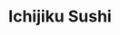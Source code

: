 ---
layout: place
title: Ichijiku Sushi
permalink: /california/los-angeles/ichijiku-sushi.html
stateAbbr: CA
stateName: California
cityName: Los Angeles
seo:
  type: restaurant
  links: http://www.ichijikusushi.com/
place_id: ChIJITUyY_vFwoARlZsDgNS-TzY
photos:
  - name: >-
      places/ChIJITUyY_vFwoARlZsDgNS-TzY/photos/AeeoHcJ3r23X-UCzgE_rVPzCTrzfgJ4Fix1bxVb6kfeOjm3B76Osc9us-PGbit_Mv_lGkto_dG6gGrdBrtZqrS71kCQxhxPzaZzlRAo_4pbUB2r0LSkf9JlRIEHglWmWoI8HIze2HupVt0Cdne18JQyENr7a0dDqNlXaktRkRX90f7yJwbJq6vIUfs7yn51Rh3T1ml6DqIrtMuUuyViPpQLEyci2XLQhFsPTRu832PSs1agRtiHFalnF-4QjpiCPKDD4bOcM1c_p_NWtF6ghbDwq5VXu0s8hma7X-4cvOuuhlSgLst-7lU4a-k9zmljtsCGFzhNrHlpC80GOq14TJVTgfGvaWegLZc9g2jBDmKKfxPfDbcFEJ3lFEmcFZHBvPR5JFF2xG7DNMWxDRECcf1NqomCzfjJ14xAnlq9Oq7_Ud4BDz6M
    widthPx: 3024
    heightPx: 4032
    authorAttributions:
      - displayName: gil canales
        uri: https://maps.google.com/maps/contrib/111361705555681348852
        photoUri: >-
          https://lh3.googleusercontent.com/a-/ALV-UjUFReCnEmM79IWC40xwZim3BE50lvAjicR-HX0Z448DVf-luxU=s100-p-k-no-mo
    flagContentUri: >-
      https://www.google.com/local/imagery/report/?cb_client=maps_api_places.places_api&image_key=!1e10!2sCIHM0ogKEICAgIDqj42StAE&hl=en-US
    googleMapsUri: >-
      https://www.google.com/maps/place//data=!3m4!1e2!3m2!1sCIHM0ogKEICAgIDqj42StAE!2e10!4m2!3m1!1s0x80c2c5fb63323521:0x364fbed480039b95
  - name: >-
      places/ChIJITUyY_vFwoARlZsDgNS-TzY/photos/AeeoHcLmB_D7ZqzE_BIlaXONexj5oMaD3LOrbBblyGA2YuCXpuGKn8WqtZWKw-zs54jO6sQpvZn-I0_5_BHblm7svQ4JhpIhiMIXx0Cip8tULZ_yEBXXQN23pJQdAYgKIgaBrpEbmpqrVL5TmYPuqI4xt-tr8zO7CHD1WHyDUrkTiZPVIlwdj0m9XTEqoUzbwmbOmu5PcdA-FJlnAmHZmouwzhhSz07buSDiBcA7PbrOZZ5UTc6d2XkgQzieZvWj0boE8APnOu-rSGTRnx5777sQ7wZBzLCLsp-pfM1l_lokNOxm0mdQ8Yv8RbQeaoaxwTKOFzugeHvG4_GjaarxIBkltIHj-nRHli6LhTfGrM67DVygkddzguYQ_XFmq43jNG4eqFAeWkbov3_9Ng0lnct8q0kRHK_qrxS4R8jmAF6WI5F6BA
    widthPx: 3024
    heightPx: 4032
    authorAttributions:
      - displayName: Felix Martinez
        uri: https://maps.google.com/maps/contrib/111174235428649097189
        photoUri: >-
          https://lh3.googleusercontent.com/a-/ALV-UjVRfT53EIz1Ahl86X1HJhl3Lsf6kshBM8QgWbSzVJbG1GU5hU9QmA=s100-p-k-no-mo
    flagContentUri: >-
      https://www.google.com/local/imagery/report/?cb_client=maps_api_places.places_api&image_key=!1e10!2sCIHM0ogKEICAgMDAsqP3Rw&hl=en-US
    googleMapsUri: >-
      https://www.google.com/maps/place//data=!3m4!1e2!3m2!1sCIHM0ogKEICAgMDAsqP3Rw!2e10!4m2!3m1!1s0x80c2c5fb63323521:0x364fbed480039b95
  - name: >-
      places/ChIJITUyY_vFwoARlZsDgNS-TzY/photos/AeeoHcIEQGY1xLJDhbn4sOpwzU0_OcH7-DdWrLya5TPSXo85hPByfmBqLjaoE6qilsIk6VbKHiLQ_-EgNRCPkTsm16O3-ffEyotdHt50yv-jM2hrvDx-5pcyitctVkiE5ZtAec4Jnmo4ieM4Vm5rNtd8_r2M5TxffqDkGscrxzXRUFO-LmH_w6AzkmhThwFsweODZcxAsiLlk8bqL9kTjOTXR7n_yz14AF5lQI5lgsF2ykCZHa7EaBn6ozubN5o-KCKd9mHMaVsonLUXBSNcww8d531CtVTxpdCgdecyXEdVnZ4IgpD92-0iA8M4N6lhTg_w1_mk8FC4wOVZcOEahPnqVWC0NKmVj3sebETvk-qMscvqH04DqHSLZrzKTcnsV26RRtXIvMDDsy3Vl7wbKsbi-H4tdXYxhWCYZaAqdzqnPNUFphfc
    widthPx: 4080
    heightPx: 3072
    authorAttributions:
      - displayName: samantha
        uri: https://maps.google.com/maps/contrib/106649868087096671602
        photoUri: >-
          https://lh3.googleusercontent.com/a-/ALV-UjVxx_QnXp8Pz7RUG8VqNsNrTDgyk3m85aottRmw73XGCNBOhAI7ug=s100-p-k-no-mo
    flagContentUri: >-
      https://www.google.com/local/imagery/report/?cb_client=maps_api_places.places_api&image_key=!1e10!2sCIHM0ogKEICAgIDxvrDKkgE&hl=en-US
    googleMapsUri: >-
      https://www.google.com/maps/place//data=!3m4!1e2!3m2!1sCIHM0ogKEICAgIDxvrDKkgE!2e10!4m2!3m1!1s0x80c2c5fb63323521:0x364fbed480039b95
  - name: >-
      places/ChIJITUyY_vFwoARlZsDgNS-TzY/photos/AeeoHcKCU9M_K1VH6Jpqj2DuOHBkWwCLT9BR0mBym_y8UoXusXXurOIFowCxHatbzgI_GDtg_SCioqHxPPACmB94XOpnQHcQMaU_wQazNbskzWZHLASvDoR0g1bZJbbHOlnpcbg2t4ox18rnvxKeS7fRL41OQ0UywbRWdomXOAUIJgzMVLER38zEsAWrj_cKmPa9O0MXt-nCSg4ieSXr1AS41NJ1F30UJzqmLyKIRJ4G6hRgacUEBJouDwa4n_xvMpEnvlXWrMnib0UvmFS61kKa3iBpr5pzDFJFmk86_BM7K4tu4N4uJg76NY2kqeBNnzeB82sxQas_mHGk7_LWSZko6XHEmLGoN95RQHP-XhUxdHaABVCalemCUZp_9jH-N8JidJieUcz7E9zFrEJfg_JDRCl4ncSQLjRN4wYTXZ6r8P5yjg
    widthPx: 3024
    heightPx: 4032
    authorAttributions:
      - displayName: Christina Mendoza
        uri: https://maps.google.com/maps/contrib/115380173285003471868
        photoUri: >-
          https://lh3.googleusercontent.com/a-/ALV-UjW2xsg6YeNyKYtaEt_-TRwRa5fSNscpTX78UQ0L78f-uhDvN2P3tA=s100-p-k-no-mo
    flagContentUri: >-
      https://www.google.com/local/imagery/report/?cb_client=maps_api_places.places_api&image_key=!1e10!2sCIHM0ogKEICAgIDhycXeKA&hl=en-US
    googleMapsUri: >-
      https://www.google.com/maps/place//data=!3m4!1e2!3m2!1sCIHM0ogKEICAgIDhycXeKA!2e10!4m2!3m1!1s0x80c2c5fb63323521:0x364fbed480039b95
  - name: >-
      places/ChIJITUyY_vFwoARlZsDgNS-TzY/photos/AeeoHcLxBMgBk-Q0tY-pmCPSayeJn6Y4Xx8QIcdNgQUKaOhcvkrxf5HFKZwUTKmMZAF5j3_Xn6SlwsKLQuezRlHLcufelN2P-6hIQXRZJFUYoWUKSaYg_mVh0WrOhxt3ZOPG04-BNj4QVHpU4WMn3V-6EuBuWtKAwYcLpi1_VtH-Cj_w7xlsMFXvCoSvTjtrRdNfK-Fz78f5b0-zl1ylIigmjxgIDCQ88tVXQTwAs6A3Qo7GzVuBPousJ3iPJdw2n7i6_XAVUsXoOEZYa5F0IWE78adgIqEHrCz8B2YxbncC8qXicS94jRi2gdKfxqsFndEVddCMTWEc-UDvQWg5y9Vtt-_H7WYMGr0ozBEiOcjk3KsczXhAGZ3uUF51_0JtysQw9QGwrzts8HGZJ41Q4zY1RzCV0FZB2VNesTozkdLbiMNI-g
    widthPx: 3072
    heightPx: 4080
    authorAttributions:
      - displayName: Jose
        uri: https://maps.google.com/maps/contrib/100976625527137667249
        photoUri: >-
          https://lh3.googleusercontent.com/a/ACg8ocJ3txEEKQ6R4-JKWY2SAhe8wKp6IumAt_N7XzRHPeKe2ngvAg=s100-p-k-no-mo
    flagContentUri: >-
      https://www.google.com/local/imagery/report/?cb_client=maps_api_places.places_api&image_key=!1e10!2sCIHM0ogKEICAgIDXs9ncHA&hl=en-US
    googleMapsUri: >-
      https://www.google.com/maps/place//data=!3m4!1e2!3m2!1sCIHM0ogKEICAgIDXs9ncHA!2e10!4m2!3m1!1s0x80c2c5fb63323521:0x364fbed480039b95
  - name: >-
      places/ChIJITUyY_vFwoARlZsDgNS-TzY/photos/AeeoHcL1amSsGLI6dkAqItXqTaUx5niEmq6sdThERj9ru-wSMB4D4A_nd-uNKfUrfNE7t1HqKNwvePeE5LizEdoKL1-zRJwkyqHbRjC5xLQxEgZFbZ8xI_yecqQvN2rE8BTfMviszqPMF0eNUSHpeS92-t_XWsbSXzUZQhwI-Ejgx6uxEn78ol1b4CKuM6Ixs_FBd9DQtD9A3x5r-3LzfrlUoDtiWyDhGQD_0SrXeXhWHgk75PDHdL7wRSXTIetb54txH_1C1uV2IDOOA6UX6FJX6JmuAOG6uKo_Te_7_ieZO9DLOGb_Q3SYhylNp0OGzIhIqVy1_zBCos9UAXc4QLvBe2rjxMqAWdgaonvL_eTqsSLAP6-sL8QOSU2-OcVfkdinmF6OQIhss9h4NwBbgC1Ev98W-ajd0oXMna3kg3pa0ZpjZ0uL
    widthPx: 4032
    heightPx: 3024
    authorAttributions:
      - displayName: Nathan Chan
        uri: https://maps.google.com/maps/contrib/100015990191873509948
        photoUri: >-
          https://lh3.googleusercontent.com/a-/ALV-UjWOQGXAeL9Bu6vR1IlJt-H-1bAuKAvGj9gKMIRGPpqANcPb00CP=s100-p-k-no-mo
    flagContentUri: >-
      https://www.google.com/local/imagery/report/?cb_client=maps_api_places.places_api&image_key=!1e10!2sCIHM0ogKEICAgICK5KiPwAE&hl=en-US
    googleMapsUri: >-
      https://www.google.com/maps/place//data=!3m4!1e2!3m2!1sCIHM0ogKEICAgICK5KiPwAE!2e10!4m2!3m1!1s0x80c2c5fb63323521:0x364fbed480039b95
  - name: >-
      places/ChIJITUyY_vFwoARlZsDgNS-TzY/photos/AeeoHcL-ZCrM9zU6H7ThMcfOml-TECCbwROmURnAADGtK7dQrX_BMbfSkfszNg3cB63lceDj6AEfNPXRIQPQyTJtciQtdTz3moUBp5KYf-D-U4EMNneYIeH77MXXFTdz-5P9pFExGX_phZq0wR1nU3eu97-bAULmMxVirnrZKFSPU9xXYZNXdOBfHUfeZflBMonrSPENS-pykPZOrMVRipyuK_PulvzJTlCVpYotP-3gD_V84_vzzZiIjp5vygh-7wNhSKRJdgeMzclP01yt39c8OtN4ekud4oSy-4pT8dY_fqRigbReu8hQOC0tg4-YNf7RG64RWDxAnATSpMvStuib4BO27mgXfTgUHVs0Ng8dv3hkx3ExExxQYoGAca5_sKfMvqaC8Li5rgxFJTS7uJM4OiOB4wV1mmYl6uSWpQm_rwJU57E
    widthPx: 3000
    heightPx: 4000
    authorAttributions:
      - displayName: William Echeverria
        uri: https://maps.google.com/maps/contrib/115232201676179581681
        photoUri: >-
          https://lh3.googleusercontent.com/a-/ALV-UjUA11p697phxC-G29Um7VfnhcQSJYfV1hN6FeGjDAfH0tMVgyNw-Q=s100-p-k-no-mo
    flagContentUri: >-
      https://www.google.com/local/imagery/report/?cb_client=maps_api_places.places_api&image_key=!1e10!2sCIHM0ogKEICAgICq2vLpqQE&hl=en-US
    googleMapsUri: >-
      https://www.google.com/maps/place//data=!3m4!1e2!3m2!1sCIHM0ogKEICAgICq2vLpqQE!2e10!4m2!3m1!1s0x80c2c5fb63323521:0x364fbed480039b95
  - name: >-
      places/ChIJITUyY_vFwoARlZsDgNS-TzY/photos/AeeoHcKBTYPPjKq45EDJbGIKAX1Kq9oQamZz9buDxqySglrVi7AgpK4kWcvHLNun0pfDPUUj_51ZOVvDzanHbAjRCHdGMQZMicW_kIgjv70CjcQgH0HdmIp4Pks3zpvalmf383HkUd5pcGI2ZLFtyeVTupMpNVU-AUiTpdzMTW35Y2SYllEjoKZDSd7y3R_8MduNDh3B08HeKYHBp-boZyVXq3yA7uLfOSwrlO05ZLQz5XswSuMnA7HoYKPSIQlIhWL_r2E3z8TRvOHkmnRdIlGgZF0pAZWpuLBUuhCP1L12sH_euBSuf8XwbxqLrgNyIoaizTroQHw771Uf9GynPXbNBy5pRllse3vhfCIk9M4WirSsYheqRfV2EdSWHfs2gjFmCYOCJal4g2uuA2tiYPCleyYKp19_Etj1yQJodWnXNdY
    widthPx: 3024
    heightPx: 4032
    authorAttributions:
      - displayName: Felix Martinez
        uri: https://maps.google.com/maps/contrib/111174235428649097189
        photoUri: >-
          https://lh3.googleusercontent.com/a-/ALV-UjVRfT53EIz1Ahl86X1HJhl3Lsf6kshBM8QgWbSzVJbG1GU5hU9QmA=s100-p-k-no-mo
    flagContentUri: >-
      https://www.google.com/local/imagery/report/?cb_client=maps_api_places.places_api&image_key=!1e10!2sCIHM0ogKEICAgMDAsqP3Bw&hl=en-US
    googleMapsUri: >-
      https://www.google.com/maps/place//data=!3m4!1e2!3m2!1sCIHM0ogKEICAgMDAsqP3Bw!2e10!4m2!3m1!1s0x80c2c5fb63323521:0x364fbed480039b95
  - name: >-
      places/ChIJITUyY_vFwoARlZsDgNS-TzY/photos/AeeoHcJMj_7-sbyyBPoiDwhQF8xiG5lWNCFG6QAxj23rwHI8JWHfkiNj2MMDyGudneLvIZsuPMvuy5GHmAwzjkH9teng7hml0w0P3tG8MvodvMU_4QNcu7z5ECcqIMEWV1XZOJB_VrGPgemStzVQaHTGeRD06KieYlr971B20God1HbrRNsPPp5eF1OJ7MyoGYxZJUWLcmueZda5mK5RFSyOXsjDmyXGfFDiDgSn0mp9tDIpdFILOVyBKzPMBBCKVcpvxKQ5dcd9c82Ov8nttuyyOoA1GZV57ixUMA57cIBT0DQmffN3Wg2A6hHvum7EBr-VKl_VhHtu3u0NAyZnPrLNzuxaw_XrKaGXvqajbPw2t2nTh1kOqoqWFjL8NrvnryyrTx4uEg60jbKijKDlCcO3POoBCygQAaYsTpCARHL4dCVdotgi
    widthPx: 4032
    heightPx: 3024
    authorAttributions:
      - displayName: Nathan Chan
        uri: https://maps.google.com/maps/contrib/100015990191873509948
        photoUri: >-
          https://lh3.googleusercontent.com/a-/ALV-UjWOQGXAeL9Bu6vR1IlJt-H-1bAuKAvGj9gKMIRGPpqANcPb00CP=s100-p-k-no-mo
    flagContentUri: >-
      https://www.google.com/local/imagery/report/?cb_client=maps_api_places.places_api&image_key=!1e10!2sCIHM0ogKEICAgICK5KivvAE&hl=en-US
    googleMapsUri: >-
      https://www.google.com/maps/place//data=!3m4!1e2!3m2!1sCIHM0ogKEICAgICK5KivvAE!2e10!4m2!3m1!1s0x80c2c5fb63323521:0x364fbed480039b95
  - name: >-
      places/ChIJITUyY_vFwoARlZsDgNS-TzY/photos/AeeoHcL4SX-UY2gXKKa7lsna5o4y_MYZIDexoTtl7hWIhm8KJTa7vy5kXXT-AB7WetXz3YwuyhH0Z0JHFIvyD5z6dQiGWcbWwOHAphM7uuhs9jEs-K1Hgc3nZeiEq6lhOUAiSl_ZIA8I1J8CUCOrIwvGLCjULhL1FtZ4hh5o7hvQwAvc-WyChsErrf3D8sv71ZxiBr7zNx59WQHnO67v-2DqidiP15C2n41_gR7KEovCiNI8p1QtAS_Mrcze4x9incCapK1F5fKvmsmBr15cCUFjxLNoIyIgdkScEQyRVD1xAPI11vKITp-v_39eoxtdlwMIoF9ZMbP4fMG6vW_2cor7N7O7A90gEy2M5jAZmpyrCAZJc0INceqfpy2YHheT_sZYrjAz2Gazc05VavJOjj-CcBlW-gvLPBOPHMjMt-7EnTimgg
    widthPx: 4032
    heightPx: 3024
    authorAttributions:
      - displayName: Nathan Chan
        uri: https://maps.google.com/maps/contrib/100015990191873509948
        photoUri: >-
          https://lh3.googleusercontent.com/a-/ALV-UjWOQGXAeL9Bu6vR1IlJt-H-1bAuKAvGj9gKMIRGPpqANcPb00CP=s100-p-k-no-mo
    flagContentUri: >-
      https://www.google.com/local/imagery/report/?cb_client=maps_api_places.places_api&image_key=!1e10!2sCIHM0ogKEICAgICK5KiPeQ&hl=en-US
    googleMapsUri: >-
      https://www.google.com/maps/place//data=!3m4!1e2!3m2!1sCIHM0ogKEICAgICK5KiPeQ!2e10!4m2!3m1!1s0x80c2c5fb63323521:0x364fbed480039b95
address: 5629, 1/2 N Figueroa St, Los Angeles, CA 90042, USA
street: 5629,1/2 N Figueroa St
city: Los Angeles
state: CA
zip: '90042'
country: USA
neighborhood: Highland Park
latitude: '34.109562'
longitude: '-118.193374'
accessibility_options:
  wheelchairAccessibleParking: true
  wheelchairAccessibleEntrance: true
  wheelchairAccessibleRestroom: true
  wheelchairAccessibleSeating: true
business_status: OPERATIONAL
name: Ichijiku Sushi
google_maps_links:
  directionsUri: >-
    https://www.google.com/maps/dir//''/data=!4m7!4m6!1m1!4e2!1m2!1m1!1s0x80c2c5fb63323521:0x364fbed480039b95!3e0
  placeUri: https://maps.google.com/?cid=3913556421098314645
  writeAReviewUri: >-
    https://www.google.com/maps/place//data=!4m3!3m2!1s0x80c2c5fb63323521:0x364fbed480039b95!12e1
  reviewsUri: >-
    https://www.google.com/maps/place//data=!4m4!3m3!1s0x80c2c5fb63323521:0x364fbed480039b95!9m1!1b1
  photosUri: >-
    https://www.google.com/maps/place//data=!4m3!3m2!1s0x80c2c5fb63323521:0x364fbed480039b95!10e5
primary_type: Sushi Restaurant
opening_hours:
  openNow: true
  periods:
    - open:
        day: 0
        hour: 14
        minute: 0
      close:
        day: 0
        hour: 21
        minute: 30
    - open:
        day: 1
        hour: 17
        minute: 0
      close:
        day: 1
        hour: 21
        minute: 30
    - open:
        day: 2
        hour: 17
        minute: 0
      close:
        day: 2
        hour: 21
        minute: 30
    - open:
        day: 3
        hour: 17
        minute: 0
      close:
        day: 3
        hour: 21
        minute: 30
    - open:
        day: 4
        hour: 17
        minute: 0
      close:
        day: 4
        hour: 21
        minute: 30
    - open:
        day: 5
        hour: 14
        minute: 0
      close:
        day: 5
        hour: 21
        minute: 30
    - open:
        day: 6
        hour: 14
        minute: 0
      close:
        day: 6
        hour: 21
        minute: 0
  weekdayDescriptions:
    - 'Monday: 5:00 – 9:30 PM'
    - 'Tuesday: 5:00 – 9:30 PM'
    - 'Wednesday: 5:00 – 9:30 PM'
    - 'Thursday: 5:00 – 9:30 PM'
    - 'Friday: 2:00 – 9:30 PM'
    - 'Saturday: 2:00 – 9:00 PM'
    - 'Sunday: 2:00 – 9:30 PM'
  nextCloseTime: '2025-05-04T04:00:00Z'
secondary_opening_hours:
  - openNow: true
    periods:
      - open:
          day: 0
          hour: 14
          minute: 0
        close:
          day: 0
          hour: 17
          minute: 0
      - open:
          day: 5
          hour: 14
          minute: 0
        close:
          day: 5
          hour: 17
          minute: 0
      - open:
          day: 6
          hour: 14
          minute: 0
        close:
          day: 6
          hour: 17
          minute: 0
    weekdayDescriptions:
      - 'Monday: Closed'
      - 'Tuesday: Closed'
      - 'Wednesday: Closed'
      - 'Thursday: Closed'
      - 'Friday: 2:00 – 5:00 PM'
      - 'Saturday: 2:00 – 5:00 PM'
      - 'Sunday: 2:00 – 5:00 PM'
    secondaryHoursType: HAPPY_HOUR
    nextCloseTime: '2025-05-04T00:00:00Z'
phone: (323) 739-6232
price_level: null
price_range: $30 &ndash; $50
rating: '4.3'
rating_count: 75
website: http://www.ichijikusushi.com/
description: >-
  Discover Ichijiku Sushi in Los Angeles, CA$$$Ichijiku Sushi in Los Angeles,
  CA, stands out as a casual spot for enjoying fresh Japanese cuisine,
  particularly its selection of expertly crafted sushi that draws in locals and
  visitors alike. With a welcoming patio for outdoor dining, this sushi
  restaurant offers a relaxed vibe perfect for savoring flavorful rolls and
  dishes in a neighborhood setting. Accessibility features like
  wheelchair-friendly entrances and seating make it easy for everyone to enjoy a
  meal, while its operating hours cater to both lunch and dinner crowds. For
  those searching for sushi places near me, the menu highlights high-quality
  ingredients and a variety of options that blend traditional flavors with a
  modern twist, making it a go-to choice among top-rated sushi spots in the
  area.
generative_summary: >-
  Discover Ichijiku Sushi in Los Angeles, CA$$$Ichijiku Sushi in Los Angeles,
  CA, stands out as a casual spot for enjoying fresh Japanese cuisine,
  particularly its selection of expertly crafted sushi that draws in locals and
  visitors alike. With a welcoming patio for outdoor dining, this sushi
  restaurant offers a relaxed vibe perfect for savoring flavorful rolls and
  dishes in a neighborhood setting. Accessibility features like
  wheelchair-friendly entrances and seating make it easy for everyone to enjoy a
  meal, while its operating hours cater to both lunch and dinner crowds. For
  those searching for sushi places near me, the menu highlights high-quality
  ingredients and a variety of options that blend traditional flavors with a
  modern twist, making it a go-to choice among top-rated sushi spots in the
  area.
generative_disclosure: Summarized by AI using the Grok-3-Mini model.
reviews:
  - name: >-
      places/ChIJITUyY_vFwoARlZsDgNS-TzY/reviews/ChdDSUhNMG9nS0VJQ0FnTURBc3FQM3V3RRAB
    relativePublishTimeDescription: 2 months ago
    rating: 5
    text:
      text: >-
        Great happy hour, great hand rolls. Can’t go wrong with the crispy rice
        and spicy tuna. 🔥
      languageCode: en
    originalText:
      text: >-
        Great happy hour, great hand rolls. Can’t go wrong with the crispy rice
        and spicy tuna. 🔥
      languageCode: en
    authorAttribution:
      displayName: Felix Martinez
      uri: https://www.google.com/maps/contrib/111174235428649097189/reviews
      photoUri: >-
        https://lh3.googleusercontent.com/a-/ALV-UjVRfT53EIz1Ahl86X1HJhl3Lsf6kshBM8QgWbSzVJbG1GU5hU9QmA=s128-c0x00000000-cc-rp-mo-ba3
    publishTime: '2025-02-08T01:02:49.650979Z'
    flagContentUri: >-
      https://www.google.com/local/review/rap/report?postId=ChdDSUhNMG9nS0VJQ0FnTURBc3FQM3V3RRAB&d=17924085&t=1
    googleMapsUri: >-
      https://www.google.com/maps/reviews/data=!4m6!14m5!1m4!2m3!1sChdDSUhNMG9nS0VJQ0FnTURBc3FQM3V3RRAB!2m1!1s0x80c2c5fb63323521:0x364fbed480039b95
  - name: >-
      places/ChIJITUyY_vFwoARlZsDgNS-TzY/reviews/ChZDSUhNMG9nS0VJQ0FnSUNlbXRfbEJREAE
    relativePublishTimeDescription: 2 years ago
    rating: 4
    text:
      text: >-
        The space was small but very nicely done, sleek. For the price I did
        expect better service but at least the flavors were all great. All four
        of us enjoyed our meals, expect $32 sushi for one but spending more to
        leave full. They forgot something that I ordered, and also forgot part
        of the bento box meal for my husband.
      languageCode: en
    originalText:
      text: >-
        The space was small but very nicely done, sleek. For the price I did
        expect better service but at least the flavors were all great. All four
        of us enjoyed our meals, expect $32 sushi for one but spending more to
        leave full. They forgot something that I ordered, and also forgot part
        of the bento box meal for my husband.
      languageCode: en
    authorAttribution:
      displayName: Lydia L
      uri: https://www.google.com/maps/contrib/102483830726008397705/reviews
      photoUri: >-
        https://lh3.googleusercontent.com/a-/ALV-UjUGkZsVRnzlpsMMn2OM4DdthRWUsiDxUOiLkUyRnLoK31iHYJE6=s128-c0x00000000-cc-rp-mo-ba5
    publishTime: '2022-09-11T19:37:14.110356Z'
    flagContentUri: >-
      https://www.google.com/local/review/rap/report?postId=ChZDSUhNMG9nS0VJQ0FnSUNlbXRfbEJREAE&d=17924085&t=1
    googleMapsUri: >-
      https://www.google.com/maps/reviews/data=!4m6!14m5!1m4!2m3!1sChZDSUhNMG9nS0VJQ0FnSUNlbXRfbEJREAE!2m1!1s0x80c2c5fb63323521:0x364fbed480039b95
  - name: >-
      places/ChIJITUyY_vFwoARlZsDgNS-TzY/reviews/ChdDSUhNMG9nS0VJQ0FnSUNIa01URC1RRRAB
    relativePublishTimeDescription: 8 months ago
    rating: 5
    text:
      text: >-
        This place took me by surprise, it is absolutely delicious. I would go
        here often if I lived near.
      languageCode: en
    originalText:
      text: >-
        This place took me by surprise, it is absolutely delicious. I would go
        here often if I lived near.
      languageCode: en
    authorAttribution:
      displayName: Natalie Marrero
      uri: https://www.google.com/maps/contrib/114293997219877393101/reviews
      photoUri: >-
        https://lh3.googleusercontent.com/a-/ALV-UjVl0PwcaDqOqiriAoERip8FR2zhei5_zdpfbCyx2CGAi0eeDFFFzQ=s128-c0x00000000-cc-rp-mo-ba5
    publishTime: '2024-08-31T00:58:17.203879Z'
    flagContentUri: >-
      https://www.google.com/local/review/rap/report?postId=ChdDSUhNMG9nS0VJQ0FnSUNIa01URC1RRRAB&d=17924085&t=1
    googleMapsUri: >-
      https://www.google.com/maps/reviews/data=!4m6!14m5!1m4!2m3!1sChdDSUhNMG9nS0VJQ0FnSUNIa01URC1RRRAB!2m1!1s0x80c2c5fb63323521:0x364fbed480039b95
  - name: >-
      places/ChIJITUyY_vFwoARlZsDgNS-TzY/reviews/ChdDSUhNMG9nS0VJQ0FnSUROZ3VxUmtBRRAB
    relativePublishTimeDescription: a year ago
    rating: 4
    text:
      text: >-
        I’m genuinely surprised to see other people complain about the food
        quality cause this was some of the best sushi I’ve ever had! The fish is
        super fresh and just melts in your mouth.


        We had two kinds of sushi (salmon and albacore I think), three rolls,
        crispy rice, and miso soup. It was all incredible. Like some other
        people pointed out, each roll is only four pieces so it’s a little in
        the pricier side, but in my opinion it’s still pretty reasonable
        considering the superb quality of the food.


        I agree that the service wasn’t the best (hence the 4 stars instead of
        5) but I’ve seen much worse. I will definitely go back!
      languageCode: en
    originalText:
      text: >-
        I’m genuinely surprised to see other people complain about the food
        quality cause this was some of the best sushi I’ve ever had! The fish is
        super fresh and just melts in your mouth.


        We had two kinds of sushi (salmon and albacore I think), three rolls,
        crispy rice, and miso soup. It was all incredible. Like some other
        people pointed out, each roll is only four pieces so it’s a little in
        the pricier side, but in my opinion it’s still pretty reasonable
        considering the superb quality of the food.


        I agree that the service wasn’t the best (hence the 4 stars instead of
        5) but I’ve seen much worse. I will definitely go back!
      languageCode: en
    authorAttribution:
      displayName: Julia H
      uri: https://www.google.com/maps/contrib/102807919857648103257/reviews
      photoUri: >-
        https://lh3.googleusercontent.com/a/ACg8ocKy2ry51MA0jC-QY6fxAnRVhCD2PjSnRgEzKTZdH9bbqB1jbw=s128-c0x00000000-cc-rp-mo-ba3
    publishTime: '2024-01-20T23:39:31.626658Z'
    flagContentUri: >-
      https://www.google.com/local/review/rap/report?postId=ChdDSUhNMG9nS0VJQ0FnSUROZ3VxUmtBRRAB&d=17924085&t=1
    googleMapsUri: >-
      https://www.google.com/maps/reviews/data=!4m6!14m5!1m4!2m3!1sChdDSUhNMG9nS0VJQ0FnSUROZ3VxUmtBRRAB!2m1!1s0x80c2c5fb63323521:0x364fbed480039b95
  - name: >-
      places/ChIJITUyY_vFwoARlZsDgNS-TzY/reviews/ChdDSUhNMG9nS0VJQ0FnSUNKeExhd2t3RRAB
    relativePublishTimeDescription: a year ago
    rating: 4
    text:
      text: >-
        Good sushi but okay service.


        Great food but slightly let down by the lack of attention to detail
        across the service.


        Empty drinks, no chop sticks, no garnishes, no soy dish, etc.
      languageCode: en
    originalText:
      text: >-
        Good sushi but okay service.


        Great food but slightly let down by the lack of attention to detail
        across the service.


        Empty drinks, no chop sticks, no garnishes, no soy dish, etc.
      languageCode: en
    authorAttribution:
      displayName: Archie Campbell
      uri: https://www.google.com/maps/contrib/118419888637077075095/reviews
      photoUri: >-
        https://lh3.googleusercontent.com/a-/ALV-UjUFDLrwSYrneaG7D_oIBH6JZPQfQAk_HPkt2qsE2BUCR7_uqlE7=s128-c0x00000000-cc-rp-mo-ba4
    publishTime: '2023-06-21T01:14:24.329443Z'
    flagContentUri: >-
      https://www.google.com/local/review/rap/report?postId=ChdDSUhNMG9nS0VJQ0FnSUNKeExhd2t3RRAB&d=17924085&t=1
    googleMapsUri: >-
      https://www.google.com/maps/reviews/data=!4m6!14m5!1m4!2m3!1sChdDSUhNMG9nS0VJQ0FnSUNKeExhd2t3RRAB!2m1!1s0x80c2c5fb63323521:0x364fbed480039b95
review_summary: >-
  What Customers Are Saying$$$Visitors often praise the fresh and delicious
  sushi at this spot, highlighting how the fish melts in your mouth and pairs
  well with popular items like crispy rice and spicy tuna during happy hour.
  While the food quality stands out as a major highlight, some folks note that
  service can occasionally fall short, such as with minor oversights on orders
  or refills, though it's generally seen as manageable. Overall, the value for
  the price is considered reasonable given the superb taste and portions,
  encouraging repeat visits for anyone craving quality Japanese fare. If you're
  on the hunt for the best sushi near me, this place delivers a satisfying
  experience that's worth trying, with most agreeing that the positives far
  outweigh any small hiccups.
review_disclosure: Summarized by AI using the Grok-3-Mini model.
parking_options: null
payment_options:
  acceptsCreditCards: true
  acceptsDebitCards: true
  acceptsCashOnly: false
  acceptsNfc: true
allow_dogs: null
curbside_pickup: null
delivery: true
dine_in: true
good_for_children: null
good_for_groups: null
good_for_sports: null
live_music: false
menu_for_children: false
outdoor_seating: true
reservable: true
restroom: true
serves_beer: true
serves_breakfast: null
serves_brunch: null
serves_cocktails: null
serves_coffee: null
serves_dinner: true
serves_dessert: true
serves_lunch: true
serves_vegetarian_food: null
serves_wine: true
takeout: true
update_category: atmosphere
places_description: null

---